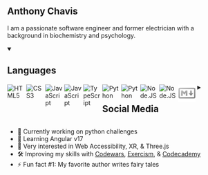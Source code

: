 <style>
    .icon {
        margin-top: 2px;
        margin-right: 4px;
    }
</style>

## Anthony Chavis

I am a passionate software engineer and former electrician with a background in biochemistry and psychology.

<details open>
<summary style='cursor: pointer;'><h2>Languages</h2></summary>

<img alt='HTML5' title='HTML5' align='left' width='40px' class='icon' src="https://cdn.jsdelivr.net/gh/devicons/devicon/icons/html5/html5-plain.svg" />
<img alt='CSS3' title='CSS3' align='left' width='40px' class='icon' src="https://cdn.jsdelivr.net/gh/devicons/devicon/icons/css3/css3-plain.svg" />
<img alt='JavaScript' title='JavaScript' align='left' width='40px' class='icon' src="https://cdn.jsdelivr.net/gh/devicons/devicon/icons/javascript/javascript-plain.svg#gh-dark-mode-only" />
<img alt='JavaScript' title='JavaScript' align='left' width='40px' class='icon' src="https://cdn.jsdelivr.net/gh/devicons/devicon/icons/javascript/javascript-original.svg#gh-light-mode-only" />
<img alt='TypeScript' title='TypeScript' align='left' width='40px' class='icon' src="https://cdn.jsdelivr.net/gh/devicons/devicon/icons/typescript/typescript-plain.svg" />
<img alt='Python' title='Python' align='left' width='40px' class='icon' src="https://cdn.jsdelivr.net/gh/devicons/devicon/icons/python/python-original.svg#gh-dark-mode-only" />
<img alt='Python' title='Python' align='left' width='40px' class='icon' src="https://cdn.jsdelivr.net/gh/devicons/devicon/icons/python/python-original.svg#gh-light-mode-only" />
<img alt='Node.JS' title='Node.JS' align='left' width='40px' class='icon' src="https://cdn.jsdelivr.net/gh/devicons/devicon/icons/nodejs/nodejs-original.svg#gh-dark-mode-only" />
<img alt='Node.JS' title='Node.JS' align='left' width='40px' class='icon' src="https://cdn.jsdelivr.net/gh/devicons/devicon/icons/nodejs/nodejs-plain.svg#gh-light-mode-only" />
<img alt='Markdown' title='Markdown' align='left' width='40px' class='icon' src='./assets/markdown_dark-mode.svg#gh-dark-mode-only' />

</details>

<details style='cursor: pointer;'>
    <summary>
        <h2>Social Media</h2>
    </summary>

[<img alt='LinkedIn' title='LinkedIn' align='left' width='40px' class='icon' src="https://cdn.jsdelivr.net/gh/devicons/devicon/icons/linkedin/linkedin-original.svg#gh-dark-mode-only" />](https://www.linkedin.com/in/anthony-chavis/#gh-dark-mode-only)
[<img alt='LinkedIn' title='LinkedIn' align='left' width='40px' class='icon' src="https://cdn.jsdelivr.net/gh/devicons/devicon/icons/linkedin/linkedin-plain.svg#gh-light-mode-only" />](https://www.linkedin.com/in/anthony-chavis/#gh-light-mode-only)
[<img alt='Twitter / X' title='Twitter' width='40px' class='icon' src="https://cdn.jsdelivr.net/gh/devicons/devicon/icons/twitter/twitter-original.svg" />][twitter]

</details>

<!-- [<img alt='HTML5' title='HTML5' align='left' width='40px' class='icon' src="https://cdn.jsdelivr.net/gh/devicons/devicon/icons/html5/html5-plain.svg" />](https://github.com/anthonychavis)
[<img alt='CSS3' title='CSS3' align='left' width='40px' class='icon' src="https://cdn.jsdelivr.net/gh/devicons/devicon/icons/css3/css3-plain.svg" />](https://github.com/anthonychavis)
[<img alt='JavaScript' title='JavaScript' align='left' width='40px' class='icon' src="https://cdn.jsdelivr.net/gh/devicons/devicon/icons/javascript/javascript-plain.svg#gh-dark-mode-only" />](https://github.com/anthonychavis#gh-dark-mode-only)
[<img alt='JavaScript' title='JavaScript' align='left' width='40px' class='icon' src="https://cdn.jsdelivr.net/gh/devicons/devicon/icons/javascript/javascript-original.svg#gh-light-mode-only" />](https://github.com/anthonychavis#gh-light-mode-only)
[<img alt='TypeScript' title='TypeScript' align='left' width='40px' class='icon' src="https://cdn.jsdelivr.net/gh/devicons/devicon/icons/typescript/typescript-plain.svg" />](https://github.com/anthonychavis)
[<img alt='Python' title='Python' align='left' width='40px' class='icon' src="https://cdn.jsdelivr.net/gh/devicons/devicon/icons/python/python-original.svg#gh-dark-mode-only" />](https://github.com/anthonychavis#gh-dark-mode-only)
[<img alt='Python' title='Python' align='left' width='40px' class='icon' src="https://cdn.jsdelivr.net/gh/devicons/devicon/icons/python/python-original.svg#gh-light-mode-only" />](https://github.com/anthonychavis#gh-light-mode-only)
[<img alt='Node.JS' title='Node.JS' width='40px' class='icon' src="https://cdn.jsdelivr.net/gh/devicons/devicon/icons/nodejs/nodejs-original.svg#gh-dark-mode-only" />](https://github.com/anthonychavis#gh-dark-mode-only)
[<img alt='Node.JS' title='Node.JS' width='40px' class='icon' src="https://cdn.jsdelivr.net/gh/devicons/devicon/icons/nodejs/nodejs-plain.svg#gh-light-mode-only" />](https://github.com/anthonychavis#gh-light-mode-only)
<img alt='Markdown' title='Markdown' width='40px' class='icon' src='./assets/markdown.svg#gh-dark-mode-only' /> -->

<!--
[<img alt='HTML5' title='HTML5' align='left' width='40px' style='margin-right:8px;' src="https://cdn.jsdelivr.net/gh/devicons/devicon/icons/html5/html5-plain.svg" />](https://github.com/anthonychavis)
[<img alt='CSS3' title='CSS3' align='left' width='40px' style='margin-right:8px;' src="https://cdn.jsdelivr.net/gh/devicons/devicon/icons/css3/css3-plain.svg" />](https://github.com/anthonychavis)
[<img alt='JavaScript' title='JavaScript' align='left' width='40px' style='margin-right:8px;' src="https://cdn.jsdelivr.net/gh/devicons/devicon/icons/javascript/javascript-plain.svg#gh-dark-mode-only" />](https://github.com/anthonychavis#gh-dark-mode-only)
[<img alt='JavaScript' title='JavaScript' align='left' width='40px' style='margin-right:8px;' src="https://cdn.jsdelivr.net/gh/devicons/devicon/icons/javascript/javascript-original.svg#gh-light-mode-only" />](https://github.com/anthonychavis#gh-light-mode-only)
[<img alt='TypeScript' title='TypeScript' align='left' width='40px' style='margin-right:8px;' src="https://cdn.jsdelivr.net/gh/devicons/devicon/icons/typescript/typescript-plain.svg" />](https://github.com/anthonychavis)
[<img alt='Python' title='Python' align='left' width='40px' style='margin-right:8px;' src="https://cdn.jsdelivr.net/gh/devicons/devicon/icons/python/python-original.svg#gh-dark-mode-only" />](https://github.com/anthonychavis#gh-dark-mode-only)
[<img alt='Python' title='Python' align='left' width='40px' style='margin-right:8px;' src="https://cdn.jsdelivr.net/gh/devicons/devicon/icons/python/python-original.svg#gh-light-mode-only" />](https://github.com/anthonychavis#gh-light-mode-only)
[<img alt='Node.JS' title='Node.JS' width='40px' src="https://cdn.jsdelivr.net/gh/devicons/devicon/icons/nodejs/nodejs-original.svg#gh-dark-mode-only" />](https://github.com/anthonychavis#gh-dark-mode-only)
[<img alt='Node.JS' title='Node.JS' width='40px' src="https://cdn.jsdelivr.net/gh/devicons/devicon/icons/nodejs/nodejs-plain.svg#gh-light-mode-only" />](https://github.com/anthonychavis#gh-light-mode-only) -->

- 🔬 Currently working on python challenges
- 🌱 Learning Angular v17
- 🔭 Very interested in Web Accessibility, XR, & Three.js
- 🛠️ Improving my skills with [Codewars][codewars], [Exercism][exercism], & [Codecademy][codecademy]
- ⚡ Fun fact #1: My favorite author writes fairy tales
<!-- - ⚡ Fun fact #2: There is one video game I enjoy playing == retired q3 2023 -->

<!-- [currentProject]: -->

[codecademy]: https://www.codecademy.com/profiles/AnthonyCh.
[codewars]: https://www.codewars.com/users/gitanthony
[exercism]: https://exercism.org/profiles/anthonychavis
[twitter]: https://twitter.com/gitanthony1

<!-- [linkedin]: https://www.linkedin.com/in/anthony-chavis/ -->

<!--


**anthonychavis/anthonychavis** is a ✨ _special_ ✨ repository because its `README.md` (this file) appears on your GitHub profile.

Here are some ideas to get you started:

- 🔭 I’m currently working on ...
- 🌱 I’m currently learning ...
- 👯 I’m looking to collaborate on ...
- 🤔 I’m looking for help with ...
- 💬 Ask me about ...
- 📫 How to reach me: ...
- 😄 Pronouns: ...
- ⚡ Fun fact: ...
-->
